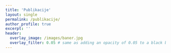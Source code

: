 ```yaml
---
title: 'Publikacije'
layout: single
permalink: /publikacije/
author_profile: true
excerpt: ''
header:
  overlay_image: /images/baner.jpg
  overlay_filter: 0.05 # same as adding an opacity of 0.05 to a black background
---
```



